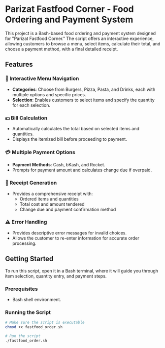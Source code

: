 
# Parizat Fastfood Corner - Food Ordering and Payment System

This project is a Bash-based food ordering and payment system designed for "Parizat Fastfood Corner." The script offers an interactive experience, allowing customers to browse a menu, select items, calculate their total, and choose a payment method, with a final detailed receipt.

## Features

### 🛒 Interactive Menu Navigation
- **Categories**: Choose from Burgers, Pizza, Pasta, and Drinks, each with multiple options and specific prices.
- **Selection**: Enables customers to select items and specify the quantity for each selection.

### 💵 Bill Calculation
- Automatically calculates the total based on selected items and quantities.
- Displays the itemized bill before proceeding to payment.

### 💳 Multiple Payment Options
- **Payment Methods**: Cash, bKash, and Rocket.
- Prompts for payment amount and calculates change due if overpaid.

### 📄 Receipt Generation
- Provides a comprehensive receipt with:
  - Ordered items and quantities
  - Total cost and amount tendered
  - Change due and payment confirmation method

### ⚠️ Error Handling
- Provides descriptive error messages for invalid choices.
- Allows the customer to re-enter information for accurate order processing.

## Getting Started

To run this script, open it in a Bash terminal, where it will guide you through item selection, quantity entry, and payment steps.

### Prerequisites
- Bash shell environment.

### Running the Script
```bash
# Make sure the script is executable
chmod +x fastfood_order.sh

# Run the script
./fastfood_order.sh

